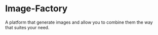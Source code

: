# Image-Factory
A platform that generate images and allow you to combine them the way that suites your need.
